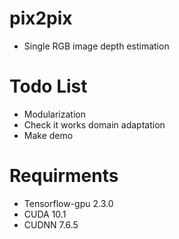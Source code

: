 # pix2pix
  - Single RGB image depth estimation

# Todo List
 - Modularization
 - Check it works domain adaptation
 - Make demo

# Requirments
 - Tensorflow-gpu 2.3.0
 - CUDA 10.1
 - CUDNN 7.6.5

